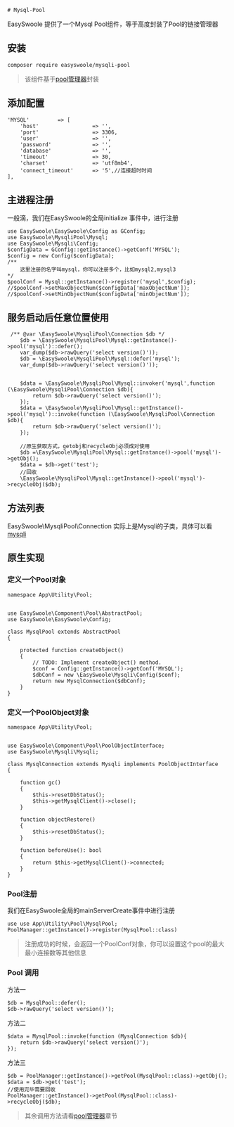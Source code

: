     # Mysql-Pool

EasySwoole 提供了一个Mysql Pool组件，等于高度封装了Pool的链接管理器
## 安装
```
composer require easyswoole/mysqli-pool
```
> 该组件基于[pool管理器](../Components/Component/pool.md)封装

## 添加配置
```
'MYSQL'         => [
    'host'                 => '',
    'port'                 => 3306,
    'user'                 => '',
    'password'             => '',
    'database'             => '',
    'timeout'              => 30,
    'charset'              => 'utf8mb4',
    'connect_timeout'      => '5',//连接超时时间
],
```

## 主进程注册
一般滴，我们在EasySwoole的全局initialize 事件中，进行注册
```
use EasySwoole\EasySwoole\Config as GConfig;
use EasySwoole\MysqliPool\Mysql;
use EasySwoole\Mysqli\Config;
$configData = GConfig::getInstance()->getConf('MYSQL');
$config = new Config($configData);
/**
    这里注册的名字叫mysql，你可以注册多个，比如mysql2,mysql3
*/
$poolConf = Mysql::getInstance()->register('mysql',$config);
//$poolConf->setMaxObjectNum($configData['maxObjectNum']);
//$poolConf->setMinObjectNum($configData['minObjectNum']);
```

## 服务启动后任意位置使用
```
 /** @var \EasySwoole\MysqliPool\Connection $db */
    $db = \EasySwoole\MysqliPool\Mysql::getInstance()->pool('mysql')::defer();
    var_dump($db->rawQuery('select version()'));
    $db = \EasySwoole\MysqliPool\Mysql::defer('mysql');
    var_dump($db->rawQuery('select version()'));
    
    
    $data = \EasySwoole\MysqliPool\Mysql::invoker('mysql',function (\EasySwoole\MysqliPool\Connection $db){
        return $db->rawQuery('select version()');
    });
    $data = \EasySwoole\MysqliPool\Mysql::getInstance()->pool('mysql')::invoke(function (\EasySwoole\MysqliPool\Connection $db){
        return $db->rawQuery('select version()');
    });
    
    //原生获取方式，getobj和recycleObj必须成对使用
    $db =\EasySwoole\MysqliPool\Mysql::getInstance()->pool('mysql')->getObj();
    $data = $db->get('test');
    //回收
    \EasySwoole\MysqliPool\Mysql::getInstance()->pool('mysql')->recycleObj($db);

```

## 方法列表

EasySwoole\MysqliPool\Connection 实际上是Mysqli的子类，具体可以看 [mysqli](Mysqli/install.md)


## 原生实现

### 定义一个Pool对象

```
namespace App\Utility\Pool;


use EasySwoole\Component\Pool\AbstractPool;
use EasySwoole\EasySwoole\Config;

class MysqlPool extends AbstractPool
{

    protected function createObject()
    {
        // TODO: Implement createObject() method.
        $conf = Config::getInstance()->getConf('MYSQL');
        $dbConf = new \EasySwoole\Mysqli\Config($conf);
        return new MysqlConnection($dbConf);
    }
}
```


### 定义一个PoolObject对象

```
namespace App\Utility\Pool;


use EasySwoole\Component\Pool\PoolObjectInterface;
use EasySwoole\Mysqli\Mysqli;

class MysqlConnection extends Mysqli implements PoolObjectInterface
{

    function gc()
    {
        $this->resetDbStatus();
        $this->getMysqlClient()->close();
    }

    function objectRestore()
    {
        $this->resetDbStatus();
    }

    function beforeUse(): bool
    {
        return $this->getMysqlClient()->connected;
    }
}
```

### Pool注册

我们在EasySwoole全局的mainServerCreate事件中进行注册
```
use use App\Utility\Pool\MysqlPool;
PoolManager::getInstance()->register(MysqlPool::class)
```

> 注册成功的时候，会返回一个PoolConf对象，你可以设置这个pool的最大最小连接数等其他信息

### Pool 调用
方法一
```
$db = MysqlPool::defer();
$db->rawQuery('select version()');
```
方法二

```
$data = MysqlPool::invoke(function (MysqlConnection $db){
    return $db->rawQuery('select version()');
});
```
方法三
```
$db = PoolManager::getInstance()->getPool(MysqlPool::class)->getObj();
$data = $db->get('test');
//使用完毕需要回收
PoolManager::getInstance()->getPool(MysqlPool::class)->recycleObj($db);
```

> 其余调用方法请看[pool管理器](../Components/Component/pool.md)章节